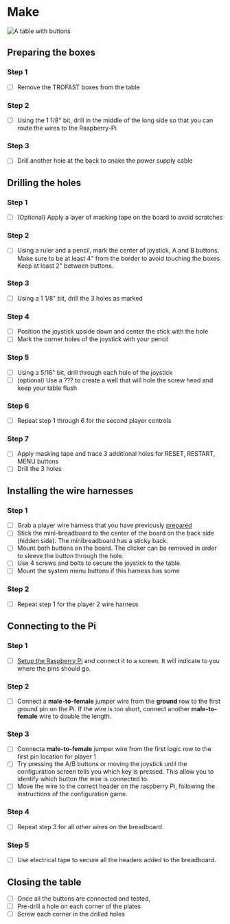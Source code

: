 # Make

![A table with buttons](/static/hardware/raspberry-pi/ikea-flisat-table/buttons-installed.jpg)

## Preparing the boxes

### Step 1

- [ ] Remove the TROFAST boxes from the table

### Step 2

- [ ] Using the 1 1/8" bit, drill in the middle of the long side so that you can route the wires
to the Raspberry-Pi

### Step 3

- [ ] Drill another hole at the back to snake the power supply cable

## Drilling the holes

### Step 1

- [ ] (Optional) Apply a layer of masking tape on the board to avoid scratches

### Step 2

- [ ] Using a ruler and a pencil, mark the center of joystick, A and B buttons.
Make sure to be at least 4" from the border to avoid touching the boxes. Keep at least 2" between buttons.

### Step 3

- [ ] Using a 1 1/8" bit, drill the 3 holes as marked

### Step 4

- [ ] Position the joystick upside down and center the stick with the hole
- [ ] Mark the corner holes of the joystick with your pencil

### Step 5

- [ ] Using a 5/16" bit, drill through each hole of the joystick
- [ ] (optional) Use a ??? to create a well that will hole the screw head and keep your table flush

### Step 6

- [ ] Repeat step 1 through 6 for the second player controls

### Step 7

- [ ] Apply masking tape and trace 3 additional holes for RESET, RESTART, MENU buttons
- [ ] Drill the 3 holes

## Installing the wire harnesses

### Step 1

- [ ] Grab a player wire harness that you have previously [prepared](/hardware/raspberry-pi/wire-harness)
- [ ] Stick the mini-breadboard to the center of the board on the back side (hidden side). The 
minibreadboard has a sticky back.
- [ ] Mount both buttons on the board. The clicker can be removed in order to sleeve the button through the hole.
- [ ] Use 4 screws and bolts to secure the joystick to the table.
- [ ] Mount the system menu buttons if this harness has some

### Step 2

- [ ] Repeat step 1 for the player 2 wire harness

## Connecting to the Pi

### Step 1

- [ ] [Setup the Raspberry Pi](/hardware/raspberry-pi/setup) and connect it to a screen. It will indicate to you where the pins should go.

### Step 2

- [ ] Connect a **male-to-female** jumper wire from the **ground** row to the first ground pin on the Pi. If the wire is too short, connect another **male-to-female** wire to double the length.

### Step 3

- [ ] Connecta **male-to-female** jumper wire from the first logic row to the first pin location for player 1
- [ ] Try pressing the A/B buttons or moving the joystick until the configuration screen tells you which key is pressed. This allow you to identify which button the wire is connected to.
- [ ] Move the wire to the correct header on the raspberry Pi, following the instructions of the configuration game.

### Step 4

- [ ] Repeat step 3 for all other wires on the breadboard.

### Step 5

- [ ] Use electrical tape to secure all the headers added to the breadboard.

## Closing the table

- [ ] Once all the buttons are connected and tested,
- [ ] Pre-drill a hole on each corner of the plates
- [ ] Screw each corner in the drilled holes